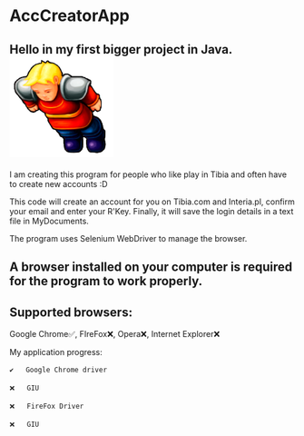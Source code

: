 # AccCreatorApp

## Hello in my first bigger project in Java. ![This is an image](Tibia_icon.png)

I am creating this program for people who like play in Tibia and often have to create new accounts :D 

This code will create an account for you on Tibia.com and Interia.pl, confirm your email and enter your R'Key.
Finally, it will save the login details in a text file in MyDocuments.

The program uses Selenium WebDriver to manage the browser.

## A browser installed on your computer is required for the program to work properly.

## Supported browsers:
Google Chrome✅, FIreFox❌, Opera❌, Internet Explorer❌



My application progress:
 
    ✔️   Google Chrome driver
  
    ❌   GIU 
  
    ❌   FireFox Driver 
  
    ❌   GIU 
  
  

